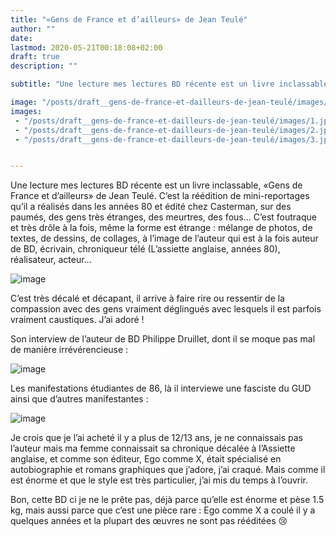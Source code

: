 ```yaml
---
title: "«Gens de France et d’ailleurs» de Jean Teulé"
author: ""
date: 
lastmod: 2020-05-21T00:18:08+02:00
draft: true
description: ""

subtitle: "Une lecture mes lectures BD récente est un livre inclassable, «Gens de France et d’ailleurs» de Jean Teulé. C’est la réédition de…"

image: "/posts/draft__gens-de-france-et-dailleurs-de-jean-teulé/images/1.jpeg" 
images:
 - "/posts/draft__gens-de-france-et-dailleurs-de-jean-teulé/images/1.jpeg"
 - "/posts/draft__gens-de-france-et-dailleurs-de-jean-teulé/images/2.jpeg"
 - "/posts/draft__gens-de-france-et-dailleurs-de-jean-teulé/images/3.jpeg"


---
```


Une lecture mes lectures BD récente est un livre inclassable, «Gens de France et d’ailleurs» de Jean Teulé. C’est la réédition de mini-reportages qu’il a réalisés dans les années 80 et édité chez Casterman, sur des paumés, des gens très étranges, des meurtres, des fous… C’est foutraque et très drôle à la fois, même la forme est étrange : mélange de photos, de textes, de dessins, de collages, à l’image de l’auteur qui est à la fois auteur de BD, écrivain, chroniqueur télé (L’assiette anglaise, années 80), réalisateur, acteur… 




![image](/posts/draft__gens-de-france-et-dailleurs-de-jean-teulé/images/1.jpeg#layoutTextWidth)



C’est très décalé et décapant, il arrive à faire rire ou ressentir de la compassion avec des gens vraiment déglingués avec lesquels il est parfois vraiment caustiques. J’ai adoré !

Son interview de l’auteur de BD Philippe Druillet, dont il se moque pas mal de manière irrévérencieuse :




![image](/posts/draft__gens-de-france-et-dailleurs-de-jean-teulé/images/2.jpeg#layoutTextWidth)



Les manifestations étudiantes de 86, là il interviewe une fasciste du GUD ainsi que d’autres manifestantes :




![image](/posts/draft__gens-de-france-et-dailleurs-de-jean-teulé/images/3.jpeg#layoutTextWidth)



Je crois que je l’ai acheté il y a plus de 12/13 ans, je ne connaissais pas l’auteur mais ma femme connaissait sa chronique décalée à l’Assiette anglaise, et comme son éditeur, Ego comme X, était spécialisé en autobiographie et romans graphiques que j’adore, j’ai craqué. Mais comme il est énorme et que le style est très particulier, j’ai mis du temps à l’ouvrir.

Bon, cette BD ci je ne le prête pas, déjà parce qu’elle est énorme et pèse 1.5 kg, mais aussi parce que c’est une pièce rare : Ego comme X a coulé il y a quelques années et la plupart des œuvres ne sont pas rééditées 😢
